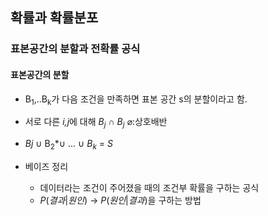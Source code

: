 ## 확률과 확률분포
### 표본공간의 분할과 전확률 공식
#### 표본공간의 분할
- B<sub>1</sub>,..B<sub>k</sub>가 다음 조건을 만족하면 표본 공간 s의 분할이라고 함.
- 서로 다른 *i,j*에 대해 *B<sub>j</sub>* $\cap$ *B<sub>j</sub>* $\varnothing$:상호배반
- *B<su>j</sub>* $\cup$ B<sub>2</sub>*$\cup$  ... $\cup$ *B<sub>k</sub>* = *S*

- 베이즈 정리
  - 데이터라는 조건이 주어졌을 때의 조건부 확률을 구하는 공식
  - $P(결과|원인)$  -> $P(원인|결과)$을 구하는 방법